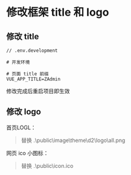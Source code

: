 # 修改框架 title 和 logo
  ## 修改 title
  ~~~
  // .env.development
  
  # 开发环境
  
  # 页面 title 前缀
  VUE_APP_TITLE=ZAdmin
  ~~~
  修改完成后重启项目即生效
  
  ## 修改 logo
  
  首页LOGL：
  
  > 替换 .\public\image\theme\d2\logo\all.png
  
  网页 ico 小图标：
  > 替换 .\public\icon.ico


